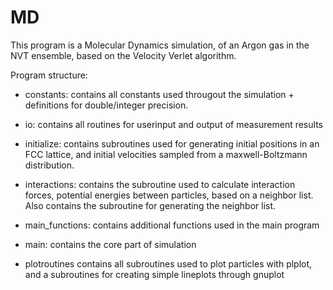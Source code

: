 # MD 
This program is a Molecular Dynamics simulation, of an Argon gas in the NVT 
ensemble, based on the Velocity Verlet algorithm. 

Program structure:
- constants: contains all constants used througout the simulation + definitions
  for double/integer precision.

- io: contains all routines for userinput and output of measurement results

- initialize: contains subroutines used for generating initial positions in an 
  FCC lattice, and initial velocities sampled from a maxwell-Boltzmann 
  distribution.

- interactions: contains the subroutine used to calculate interaction forces, 
  potential energies between particles, based on a neighbor list. 
  Also contains the subroutine for generating the neighbor list.

- main_functions: contains additional functions used in the main program 

- main: contains the core part of simulation

- plotroutines contains all subroutines used to plot particles with plplot, 
  and a subroutines for creating simple lineplots through gnuplot
